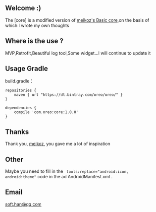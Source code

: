 ## Welcome :)
The [core] is a modified version of [meikoz's Basic core](https://github.com/meikoz/Basic),on the basis of which I wrote my own thoughts

## Where is the use ?
MVP,Retrofit,Beautiful log tool,Some widget...I will continue to update it

## Usage Gradle
build.gradle：
```
repositories {
    maven { url "https://dl.bintray.com/oreo/oreo/" }
}

dependencies {
    compile 'com.oreo:core:1.0.0'
}
```
## Thanks
Thank you, [meikoz](https://github.com/meikoz), you gave me a lot of inspiration

## Other
Maybe you need to fill in the ``` tools:replace="android:icon, android:theme"``` code in the ad AndroidManifest.xml <application/>.

## Email
soft.han@qq.com

